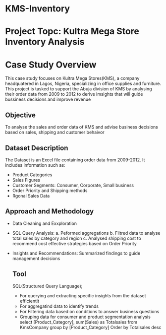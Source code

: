 # KMS-Inventory

# Project Topc: Kultra Mega Store Inventory Analysis

# Case Study Overview
This case study focuses on Kultra Mega Stores(KMS), a company headquatered in Lagos, Nigeria, specializing in office supplies and furniture. This project is tasked to support the Abuja division of KMS by analysing their order data from 2009 to 2012 to derive imsights that will guide bussiness decisions and improve revenue

## Objective
To analyse the sales and order data of KMS and advise business decisions based on sales, shipping and customer behaivor

## Dataset Description
The Dataset is an Excel file containing order data from 2009-2012. It includes information such as:
  - Product Categories
  - Sales Figures
  - Customer Segments: Consumer, Corporate, Small business
  - Order Priority and Shipping methods
  - Rgonal Sales Data

## Approach and Methodology
- Data Cleaning and Exxploration
- SQL Query Analysis:
    a. Peformed aggregations
    b. Filtred data to analyse total sales by category and region
    c. Analysed shipping cost to recommend cost effective strategies based on Order Priority
- Insights and Recommendations:
  Summarized findings to guide management decisions

  ## Tool
  SQL(Structured Query Language);
    - For querying and extracting specific insights from the dataset efficientlt
    - For aggregatind data to identify trends
    - For Filtering data based on conditions to answer business questions
    - Grouping data for consumer and product segmentation analysis
  select [Product_Category], sum(Sales) as Totalsales
 from KmsCompany
 group by [Product_Category]
 Order by Totalsales desc
